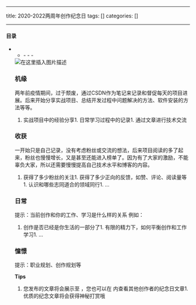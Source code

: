 
--- 
title:  2020-2022两周年创作纪念日 
tags: []
categories: [] 

---


#### 目录
- <ul><li>- - - 


<img src="https://img-blog.csdnimg.cn/ecd83bdfcce9415dbab7ddd8a5dcd94e.png" alt="在这里插入图片描述">

### 机缘

两年前疫情期间，过于颓废，通过CSDN作为笔记来记录和督促每天的项目进展。后来开始分享实战项目、总结开发过程中问题解决的方法、软件安装的方法等等。
1. 实战项目中的经验分享1. 日常学习过程中的记录1. 通过文章进行技术交流
### 收获

一开始只是自己记录，没有考虑粉丝或交流的想法，后来项目阅读的多了起来，粉丝也慢慢增长，又是甚至还能进入榜单了。因为有了大家的激励，不能辜负大家，所以还需要慢慢提高自己技术水平和博客的内容。
1. 获得了多少粉丝的关注1. 获得了多少正向的反馈，如赞、评论、阅读量等1. 认识和哪些志同道合的领域同行1. …
### 日常

提示：当前创作和你的工作、学习是什么样的关系 例如：
1. 创作是否已经是你生活的一部分了1. 有限的精力下，如何平衡创作和工作学习1. …
### 憧憬

提示：职业规划、创作规划等​​

**Tips**
1. 您发布的文章将会展示至  ，您也可以在  内查看其他创作者的纪念日文章1. 优质的纪念文章将会获得神秘打赏哦